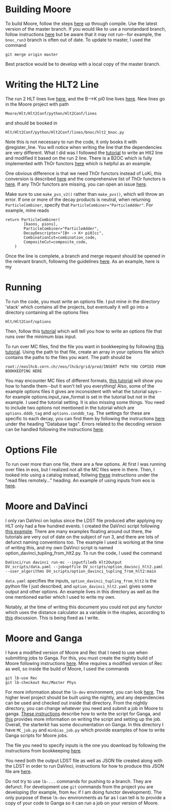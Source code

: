 # Building Moore

To build Moore, follow the steps [here](https://gitlab.cern.ch/rmatev/lb-stack-setup) up through compile. Use the latest version of the master branch. If you would like to use a nonstandard branch, follow instructions [here](https://gitlab.cern.ch/lhcb/Moore/-/blob/bnoc_run3/Hlt/Hlt2Conf/python/Hlt2Conf/lines/bnoc/README.md) but be aware that it may not run--for example, the `bnoc_run3` branch is often out of date. To update to master, I used the command 

```
git merge origin master
```
Best practice would be to develop with a local copy of the master branch.

# Writing the HLT2 Line

The run 2 HLT lines live [here](https://gitlab.cern.ch/lhcb/Hlt/-/tree/2018-patches/Hlt/Hlt2Lines/python/Hlt2Lines), and the B-->K pi0 line lives [here](https://gitlab.cern.ch/lhcb/Hlt/-/tree/2018-patches/Hlt/Hlt2Lines/python/Hlt2Lines/B2Kpi0). New lines go in the Moore project with path
```
Moore/Hlt/Hlt2Conf/python/Hlt2Conf/lines
```
and should be booked in 

```
Hlt/Hlt2Conf/python/Hlt2Conf/lines/bnoc/hlt2_bnoc.py
```
Note this is not necessary to run the code, it only books it with @register_line. You will notice when writing the line that the dependencies are very different. What I did was I followed the [tutorial](https://lhcbdoc.web.cern.ch/lhcbdoc/moore/master/tutorials/hlt2_line.html#) to write an Hlt2 line and modified it based on the run 2 line. There is a B2OC which is fully implemented with ThOr functors [here](https://gitlab.cern.ch/lhcb/Moore/-/tree/master/Hlt/Hlt2Conf/python/Hlt2Conf/lines/b_to_open_charm_thor) which is helpful as an example. 

One obvious difference is that we need ThOr functors instead of LoKi, this conversion is described [here](https://lhcbdoc.web.cern.ch/lhcbdoc/moore/master/tutorials/thor_transition.html) and the comprehensive list of ThOr functors is [here](https://lhcbdoc.web.cern.ch/lhcbdoc/moore/master/selection/thor_functors_reference.html). If any ThOr functors are missing, you can open an issue [here](https://gitlab.cern.ch/lhcb-dpa/project/-/issues/61). 

Make sure to use ```make_pvs_v2()``` rather than ```make_pvs()```, which will throw an error. If one or more of the decay products is neutral, when returning ```ParticleCombiner```, specify that ```ParticleCombiner="ParticleAdder"```. For example, mine reads
```
return ParticleCombiner(
        [kaons, pions],
        ParticleCombiner="ParticleAdder",
        DecayDescriptor="[B+ -> K+ pi0]cc",
        CombinationCut=combination_code,
        CompositeCut=composite_code,
    )
```

Once the line is complete, a branch and merge request should be opened in the relevant branch, following the guidelines [here](https://lhcbdoc.web.cern.ch/lhcbdoc/moore/master/selection/hlt2_guidelines.html#summary). As an example, here is my 

# Running 
To run the code, you must write an options file. I put mine in the directory 'stack' which contains all the projects, but eventually it will go into a directory containing all the options files 
```
Hlt/Hlt2Conf/options
```
Then, follow this [tutorial](https://lhcbdoc.web.cern.ch/lhcbdoc/moore/master/tutorials/hlt2_line.html#running) which will tell you how to write an options file that runs over the minimum bias input. 

To run over MC files, find the file you want in bookkeeping by following [this tutorial](https://lhcb.github.io/starterkit-lessons/first-analysis-steps/bookkeeping.html). Using the path to that file, create an array in your options file which contains the paths to the files you want. The path should be 
```
root://eoslhcb.cern.ch//eos/lhcb/grid/prod/INSERT PATH YOU COPIED FROM BOOKKEEPING HERE
```
You may encounter MC files of different formats, [this tutorial](https://lhcbdoc.web.cern.ch/lhcbdoc/moore/master/tutorials/different_samples.html) will show you how to handle them--but it won't tell you everything! Also, some of the example options files it gives are inconsistent with what the tutorial says--for example options.input_raw_format is set in the tutorial but not in the example. I used the tutorial setting. It is also missing some things. You need to include two options not mentioned in the tutorial which are ```options.dddb_tag``` and ```options.conddb_tag```. The settings for these are specific to each decay, you can find them by following the instructions [here](https://lhcb.github.io/starterkit-lessons/first-analysis-steps/minimal-dv-job.html) under the heading "Database tags". Errors related to the decoding version can be handled following the instructions [here](https://lhcbdoc.web.cern.ch/lhcbdoc/moore/master/tutorials/different_samples.html#ft-decoding-version).

# Options File

To run over more than one file, there are a few options. At first I was running over files in eos, but I realized not all the MC files were in there. Then, I looked into using a catalog instead, follwing [these](https://lhcb.github.io/starterkit-lessons/first-analysis-steps/files-from-grid.html) instructions under the "read files remotely..." heading. An example of using inputs from eos is [here](https://github.com/umd-lhcb/hlt-umd/blob/139e95f6c6d74769452e5a81d88a84fc5feaf269/test_b_to_kpi_xdigi.py).

# Moore and DaVinci

I only ran DaVinci on lxplus since the LDST file produced after applying my HLT only had a few hundred events. I created the DaVinci script following [this example](https://gitlab.cern.ch/lhcb/DaVinci/-/blob/master/DaVinciExamples/python/DaVinciExamples/tupling/option_davinci_configFuntuple.py). There are many examples floating around out there, the tutorials are very out of date on the subject of run 3, and there are lots of defunct naming conventions too. The example I used is working at the time of writing this, and my own DaVinci script is named 
option_davinci_tupling_from_hlt2.py. To run the code, I used the command
```
DaVinci/run davinci run-mc --inputfiledb Hlt2Output DV_scripts/data.yaml --joboptfile DV_scripts/option_davinci_hlt2.yaml --user_algorithms DV_scripts/option_davinci_tupling_from_hlt2:main
```
`data.yaml` specifies the inputs, `option_davinci_tupling_from_hlt2` is the python file I just described, and `option_davinci_hlt2.yaml` gives some output and other options. An example lives in this directory as well as the one mentioned earlier which I used to write my own.

Notably, at the time of writing this document you could not put any functor which uses the distance calculator as a variable in the ntuples, according to [this](https://mattermost.web.cern.ch/lhcb/pl/opuwpjo9qid3j8nx1qn8ts9ewe) discussion. This is being fixed as I write. 

# Moore and Ganga

I have a modified version of Moore and Rec that I need to use when submitting jobs to Ganga. For this, you must create the nightly build of Moore following instructions [here](https://lhcbdoc.web.cern.ch/lhcbdoc/moore/master/tutorials/ganga.html#build). Mine requires a modified version of Rec as well, so inside the build of Moore, I used the commands

```
git lb-use Rec
git lb-checkout Rec/Master Phys
```
For more information about the `lb-dev` environment, you can look [here](https://lhcb-core-doc.web.cern.ch/lhcb-core-doc/GitForLHCbUsers.html#using-git-for-lhcb-development). The higher level project should be built using the nightly, and any dependencies can be used and checked out inside that directory. From the nightly directory, you can change whatever you need and submit a job in Moore to ganga. [These instructions](https://lhcbdoc.web.cern.ch/lhcbdoc/moore/master/tutorials/ganga.html) describe how to write the script for Ganga, and [this](https://lhcb.github.io/starterkit-lessons/first-analysis-steps/davinci-grid.html) provides more information on writing the script and setting up the job. Overall, the starterkit has some documentation on Ganga. In this directory I have `MC_job.py` and `minbias_job.py` which provide examples of how to write Ganga scripts for Moore jobs. 

The file you need to specify inputs is the one you download by following the instructions from bookkeeping [here](https://lhcb.github.io/starterkit-lessons/first-analysis-steps/bookkeeping.html).

You need both the output LDST file as well as JSON file created along with the LDST in order to run DaVinci, instructions for how to produce this JSON file are [here](https://lhcbdoc.web.cern.ch/lhcbdoc/moore/master/tutorials/hlt2_analysis.html).

Do not try to use `lb-...` commands for pushing to a branch. They are defunct. For development use `git` commands from the project you are developing (for example, from `Rec` if I am doing functor development). The only purpose of these `lb-dev` environments as far as I can tell is to provide a copy of your code to Ganga so it can run a job on your version of Moore. 